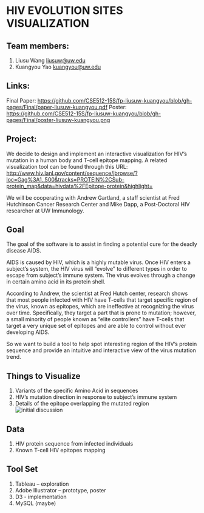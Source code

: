 # HIV EVOLUTION SITES VISUALIZATION
## Team members:
1.	Liusu Wang    liusuw@uw.edu
2.	Kuangyou Yao     kuangyou@uw.edu

## Links:
Final Paper: https://github.com/CSE512-15S/fp-liusuw-kuangyou/blob/gh-pages/Final/paper-liusuw-kuangyou.pdf
Poster: https://github.com/CSE512-15S/fp-liusuw-kuangyou/blob/gh-pages/Final/poster-liusuw-kuangyou.png

## Project:

We decide to design and implement an interactive visualization for HIV’s mutation in a human body and T-cell epitope mapping. A related visualization tool can be found through this URL:
	http://www.hiv.lanl.gov/content/sequence/jbrowse/?loc=Gag%3A1..500&tracks=PROTEIN%2CSub-protein_map&data=hivdata%2FEpitope-protein&highlight=

We will be cooperating with Andrew Gartland, a staff scientist at Fred Hutchinson Cancer Research Center and Mike Dapp, a Post-Doctoral HIV researcher at UW Immunology.

## Goal
The goal of the software is to assist in finding a potential cure for the deadly disease AIDS.

AIDS is caused by HIV, which is a highly mutable virus. Once HIV enters a subject’s system, the HIV virus will “evolve” to different types in order to escape from subject’s immune system. The virus evolves through a change in certain amino acid in its protein shell. 

According to Andrew, the scientist at Fred Hutch center, research shows that most people infected with HIV have T-cells that target specific region of the virus, known as epitopes, which are ineffective at recognizing the virus over time. Specifically, they target a part that is prone to mutation; however, a small minority of people known as “elite controllers” have T-cells that target a very unique set of epitopes and are able to control without ever developing AIDS.

So we want to build a tool to help spot interesting region of the HIV’s protein sequence and provide an intuitive and interactive view of the virus mutation trend. 

## Things to Visualize
1.	Variants of the specific Amino Acid in sequences
2.	HIV’s mutation direction in response to subject’s immune system
3.	Details of the epitope overlapping the mutated region 
![initial discussion](https://cloud.githubusercontent.com/assets/4379884/7601246/92210afe-f8c8-11e4-9ca2-64df2a468fcc.jpg)

## Data
1.	HIV protein sequence from infected individuals
2.	Known T-cell HIV epitopes mapping

## Tool Set
1.	Tableau – exploration
2.	Adobe Illustrator – prototype, poster
3.	D3 - implementation
4.	MySQL (maybe)


